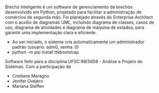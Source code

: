 Brechó Inteligente é um software de gerenciamento de brechós desenvolvido em Python, projetado para facilitar a administração de comércios de segunda mão.
Foi planejado através do Enterprise Architect com o auxílio de diagramas UML, incluindo diagrama de classes, casos de uso, diagrama de atividades e diagrama de máquina de estados, para garantir uma implementação clara e eficiente.

- Ao ser iniciado, o sistema cria automaticamente um administrador padrão (usuário: adm0, senha: 0)
- python -m pip install ttkbootstrap

Software feito para a disciplina UFSC INE5608 - Análise e Projeto de Sistemas.
Com a participação de
- Cristiane Maragno
- Jenifer Ovejero
- Mariana Steffen
